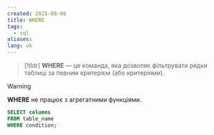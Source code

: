 ```yaml
---
created: 2025-08-06
title: WHERE
tags:
  - sql
aliases: 
lang: uk
---
```


> [!tldr]
> **WHERE** — це команда, яка дозволяє фільтрувати рядки таблиці за певним критерієм (або критеріями).

> [!warning]
> **WHERE** не працює з агрегатними функціями.

```sql
SELECT columns
FROM table_name
WHERE condition;
```